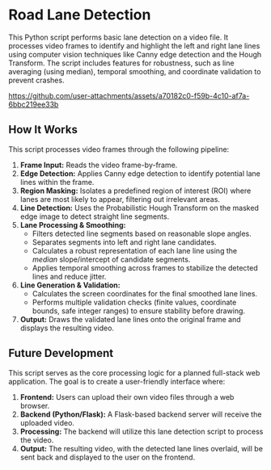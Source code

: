 # Road Lane Detection

This Python script performs basic lane detection on a video file. It processes video frames to identify and highlight the left and right lane lines using computer vision techniques like Canny edge detection and the Hough Transform. The script includes features for robustness, such as line averaging (using median), temporal smoothing, and coordinate validation to prevent crashes.

https://github.com/user-attachments/assets/a70182c0-f59b-4c10-af7a-6bbc219ee33b

## How It Works

This script processes video frames through the following pipeline:

1.  **Frame Input:** Reads the video frame-by-frame.
2.  **Edge Detection:** Applies Canny edge detection to identify potential lane lines within the frame.
3.  **Region Masking:** Isolates a predefined region of interest (ROI) where lanes are most likely to appear, filtering out irrelevant areas.
4.  **Line Detection:** Uses the Probabilistic Hough Transform on the masked edge image to detect straight line segments.
5.  **Lane Processing & Smoothing:**
    *   Filters detected line segments based on reasonable slope angles.
    *   Separates segments into left and right lane candidates.
    *   Calculates a robust representation of each lane line using the *median* slope/intercept of candidate segments.
    *   Applies temporal smoothing across frames to stabilize the detected lines and reduce jitter.
6.  **Line Generation & Validation:**
    *   Calculates the screen coordinates for the final smoothed lane lines.
    *   Performs multiple validation checks (finite values, coordinate bounds, safe integer ranges) to ensure stability before drawing.
7.  **Output:** Draws the validated lane lines onto the original frame and displays the resulting video.

## Future Development

This script serves as the core processing logic for a planned full-stack web application. The goal is to create a user-friendly interface where:

1.  **Frontend:** Users can upload their own video files through a web browser.
2.  **Backend (Python/Flask):** A Flask-based backend server will receive the uploaded video.
3.  **Processing:** The backend will utilize this lane detection script to process the video.
4.  **Output:** The resulting video, with the detected lane lines overlaid, will be sent back and displayed to the user on the frontend.
